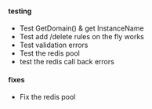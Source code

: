 #### testing

- Test GetDomain() & get InstanceName
- Test add /delete rules on the fly works
- Test validation errors
- Test the redis pool
- test the redis call back errors


#### fixes

- Fix the redis pool
